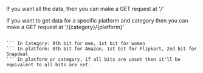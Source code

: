 If you want all the data, then you can make a GET request at '/'

If you want to get data for a specific platform and category then you can make a GET request at '/{category}/{platform}'
```Category and platform both will follow bit masking mechanism

``` In Category: 0th bit for men, 1st bit for women
``` In platform: 0th bit for Amazon, 1st bit for Flipkart, 2nd bit for Snapdeal
``` In platform or category, if all bits are unset then it'll be equivalent to all bits are set.